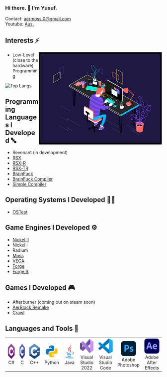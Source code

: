 ### Hi there. 👋 I'm Yusuf.

Contact: aermoss.0@gmail.com <br>
Youtube: [Aus.](https://www.youtube.com/c/Ausraid)

## Interests ⚡

 <img align="right" alt="GIF" src="https://github.com/Aermoss/Aermoss/blob/main/coding.gif" width="386" height="286" style="border:5px solid black"/>

- Low-Level (close to the hardware) Programming

![Top Langs](https://github-readme-stats.vercel.app/api/top-langs/?username=Aermoss&theme=github_dark)

## Programming Languages I Developed 🔤
- Revenant (in development)
- [RSX](https://github.com/Aermoss/RSX)
- [RSX-R](https://github.com/Aermoss/RSX-R)
- [RSX-TR](https://github.com/Aermoss/RSX-TR)
- [BrainFuck](https://github.com/Aermoss/BrainFuck)
- [BrainFuck Compiler](https://github.com/Aermoss/BrainFuck-Compiler)
- [Simple Compiler](https://github.com/Aermoss/SimpleCompiler)

## Operating Systems I Developed 🧑‍💻
- [OSTest](https://github.com/Aermoss/OSTest)

## Game Engines I Developed ⚙️
- [Nickel II](https://github.com/Aermoss/Nickel2)
- Nickel I
- Radium
- [Moss](https://github.com/Aermoss/Moss)
- [VEGA](https://github.com/Aermoss/VEGA)
- [Forge](https://github.com/Aermoss/Forge)
- [Forge S](https://github.com/Aermoss/ForgeS)

## Games I Developed 🎮
- Afterburner (coming out on steam soon)
- [AerBlock Remake](https://github.com/Aermoss/AerBlock-Remake)
- [Crawl](https://github.com/Aermoss/Crawl)

## Languages and Tools 🧰
<table>
  <tr>
    <td align="center" width="96">
      <a href="https://dotnet.microsoft.com/languages/csharp">
        <img src="https://github.com/Aermoss/Aermoss/blob/main/pictures/csharp.svg" width="48" height="48" alt="C#" />
      </a>
      <br>C#
    </td>
    <td align="center" width="96">
      <a href="https://en.wikipedia.org/wiki/C_(programming_language)">
        <img src="https://github.com/Aermoss/Aermoss/blob/main/pictures/c.svg" width="48" height="48" alt="C" />
      </a>
      <br>C
    </td>
    <td align="center" width="96">
      <a href="https://en.wikipedia.org/wiki/C%2B%2B">
        <img src="https://github.com/Aermoss/Aermoss/blob/main/pictures/cpp.svg" width="48" height="48" alt="C++"/>
      </a>
      <br>C++
    </td>
    <td align="center" width="96">
      <a href="https://www.python.org">
        <img src="https://github.com/Aermoss/Aermoss/blob/main/pictures/python.svg" width="48" height="48" alt="Python" />
      </a>
      <br>Python
    </td>
    <td align="center" width="96">
      <a href="https://www.java.com/">
        <img src="https://github.com/Aermoss/Aermoss/blob/main/pictures/java.svg" width="48" height="48" alt="Java" />
      </a>
      <br>Java
    </td>
    <td align="center" width="96">
      <a href="https://visualstudio.microsoft.com/vs/" >
        <img src="https://github.com/Aermoss/Aermoss/blob/main/pictures/visualstudio.svg" width="48" height="48" alt="Visual Stuido 2022" />
      </a>
      <br>Visual Studio 2022
    </td>
    <td align="center" width="96">
      <a href="https://code.visualstudio.com" >
        <img src="https://github.com/Aermoss/Aermoss/blob/main/pictures/visualstudiocode.svg" width="48" height="48" alt="Visual Stuido Code" />
      </a>
      <br>Visual Studio Code
    </td>
    <td align="center" width="96">
      <a href="https://www.adobe.com/products/photoshop.html" >
        <img src="https://github.com/Aermoss/Aermoss/blob/main/pictures/photoshop.svg" width="48" height="48" alt="Adobe Photoshop" />
      </a>
      <br>Adobe Photoshop
    </td>
   <td align="center" width="96">
      <a href="https://www.adobe.com/products/aftereffects.html" >
        <img src="https://github.com/Aermoss/Aermoss/blob/main/pictures/aftereffects.svg" width="48" height="48" alt="Adobe After Effects" />
      </a>
      <br>Adobe After Effects
    </td>
  </tr>
</table>

